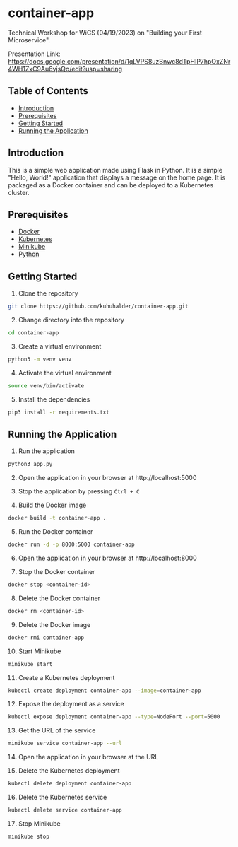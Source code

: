 # container-app

Technical Workshop for WiCS (04/19/2023) on "Building your First Microservice".

Presentation Link: https://docs.google.com/presentation/d/1qLVPS8uzBnwc8dTpHIP7hpOxZNr4WH1ZxC9Au6vjsQo/edit?usp=sharing

## Table of Contents

- [Introduction](#introduction)
- [Prerequisites](#prerequisites)
- [Getting Started](#getting-started)
- [Running the Application](#running-the-application)

## Introduction

This is a simple web application made using Flask in Python. It is a simple "Hello, World!" application that displays a message on the home page. It is packaged as a Docker container and can be deployed to a Kubernetes cluster. 

## Prerequisites

- [Docker](https://docs.docker.com/get-docker/)
- [Kubernetes](https://kubernetes.io/docs/tasks/tools/)
- [Minikube](https://minikube.sigs.k8s.io/docs/start/)
- [Python](https://www.python.org/downloads/)

## Getting Started

1. Clone the repository

```bash 
git clone https://github.com/kuhuhalder/container-app.git
```

2. Change directory into the repository

```bash
cd container-app
```

3. Create a virtual environment

```bash
python3 -m venv venv
```

4. Activate the virtual environment

```bash
source venv/bin/activate
```

5. Install the dependencies

```bash
pip3 install -r requirements.txt
```

## Running the Application

1. Run the application

```bash
python3 app.py
```

2. Open the application in your browser at http://localhost:5000

3. Stop the application by pressing `Ctrl + C`

4. Build the Docker image

```bash
docker build -t container-app .
```

5. Run the Docker container

```bash
docker run -d -p 8000:5000 container-app
```

6. Open the application in your browser at http://localhost:8000

7. Stop the Docker container

```bash
docker stop <container-id>
```

8. Delete the Docker container

```bash
docker rm <container-id>
```

9. Delete the Docker image

```bash
docker rmi container-app
```

10. Start Minikube

```bash
minikube start
```

11. Create a Kubernetes deployment

```bash
kubectl create deployment container-app --image=container-app
```

12. Expose the deployment as a service

```bash
kubectl expose deployment container-app --type=NodePort --port=5000
```

13. Get the URL of the service

```bash
minikube service container-app --url
```

14. Open the application in your browser at the URL

15. Delete the Kubernetes deployment

```bash
kubectl delete deployment container-app
```

16. Delete the Kubernetes service

```bash
kubectl delete service container-app
```

17. Stop Minikube

```bash
minikube stop
```





